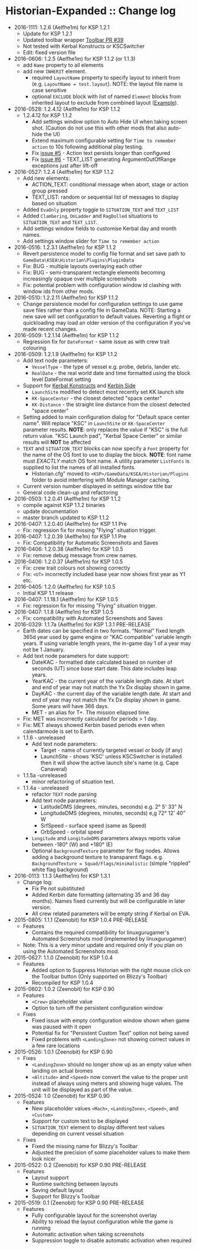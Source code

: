 # Historian-Expanded :: Change log

* 2016-1111: 1.2.6 (Aelfhe1m) for KSP 1.2.1
	+ Update for KSP 1.2.1
	+ Updated toolbar wrapper [Toolbar PR #39](https://github.com/blizzy78/ksp_toolbar/pull/39)
	+ Not tested with Kerbal Konstructs or KSCSwitcher
	+ Edit: fixed version file
* 2016-0606: 1.2.5 (Aelfhe1m) for KSP 1.1.2 (or 1.1.3)
	+ add `Name` property to all elements
	+ add new `INHERIT` element.
		- required `LayoutName` property to specify layout to inherit from (e.g. `LayoutName = test.layout`). NOTE: the layout file name is case sensitive
		- optional `EXCLUDE` block with list of named `Element` blocks from inherited layout to exclude from combined layout ([Example](https://github.com/Aelfhe1m/Historian-Expanded/blob/master/GameData/KSEA/Historian/Layouts/inherit_C.layout)).
* 2016-0528: 1.2.4.12 (Aelfhe1m) for KSP 1.1.2
	+ 1.2.4.12 for KSP 1.1.2
		- Add settings window option to Auto Hide UI when taking screen shot. (Caution do not use this with other mods that also auto-hide the UI)
		- Extend maximum configurable setting for `Time to remember action` to 10s following additional play testing.
		- Fix [issue #5](https://github.com/Aelfhe1m/Historian-Expanded/issues/5) - Action text persists longer than configured
		- Fix [issue #6](https://github.com/Aelfhe1m/Historian-Expanded/issues/6) - TEXT_LIST generating ArgumentOutOfRange exceptions just after lift-off
* 2016-0527: 1.2.4 (Aelfhe1m) for KSP 1.1.2
	+ Add new elements:
		- ACTION_TEXT: conditional message when abort, stage or action group pressed
		- TEXT_LIST: random or sequential list of messages to display based on situation
	+ Added `EvaOnly` property toggle to `SITUATION_TEXT` and `TEXT_LIST`
	+ Added `Clambering`, `OnLadder` and `RagDolled` situations to `SITUATION_TEXT` and `TEXT_LIST`.
	+ Add settings window fields to customise Kerbal day and month names.
	+ Add settings window slider for `Time to remember action`
* 2016-0516: 1.2.3.1 (Aelfhe1m) for KSP 1.1.2
	+ Revert persistence model to config file format and set save path to `GameData\KSEA\Historian\Plugins\PluginData`
	+ Fix: BUG - multiple layouts overlaying each other
	+ Fix: BUG - semi-transparent rectangle elements becoming increasingly opaque over multiple screenshots
	+ Fix: potential problem with configuration window id clashing with window ids from other mods.
* 2016-0510: 1.2.2.11 (Aelfhe1m) for KSP 1.1.2
	+ Change persistence model for configuration settings to use game save files rather than a config file in GameData. NOTE: Starting a new save will set configuration to default values. Reverting a flight or quickloading may load an older version of the configuration if you've made recent changes.
* 2016-0509: 1.2.1.14 (Aelfhe1m) for KSP 1.1.2
	+ Regression fix for `DateFormat` - same issue as with crew trait colouring
* 2016-0509: 1.2.1.9 (Aelfhe1m) for KSP 1.1.2
	+ Add text node parameters:
		- `VesselType` - the type of vessel e.g. probe, debris, lander etc.
		- `RealDate` - the real world date and time formatted using the block level DateFormat setting
	+ Support for [Kerbal Konstructs](http://forum.kerbalspaceprogram.com/index.php?/topic/94863-112-kerbal-konstructs-v0967_ex-holy-glowing-balls-batman/) and [Kerbin Side](http://forum.kerbalspaceprogram.com/index.php?/topic/74776-112-kerbin-side-v110-supplements/)
		- `LaunchSite` modified to detect most recently set KK launch site
		- `KK-SpaceCenter` - the closest detected "space center"
		- `KK-Distance` - the straight line distance from the closest detected "space center"
	+ Setting added to main configuration dialog for "Default space center name". Will replace "KSC" in `LaunchSite` or `KK-SpaceCenter` parameter results. **NOTE**: only replaces the value if "KSC" is the full return value. "KSC Launch pad", "Kerbal Space Center" or similar results will **NOT** be affected
	+ `TEXT` and `SITUATION_TEXT` blocks can now specify a `Font` property for the name of the OS font to use to display the block. **NOTE**: font name must _EXACTLY_ match OS font name. A utility parameter `ListFonts` is supplied to list the names of all installed fonts.
		- Historian.cfg" moved to `<KSP>/GameData/KSEA/Historian/Plugins` folder to avoid interfering with Module Manager caching.
	+ Current version number displayed in settings window title bar
	+ General code clean-up and refactoring
* 2016-0503: 1.2.0.41 (Aelfhe1m) for KSP 1.1.2
	+ compile against KSP 1.1.2 binaries
	+ update documentation
	+ master branch updated to KSP 1.1.2
* 2016-0407: 1.2.0.40 (Aelfhe1m) for KSP 1.1 Pre
	+ Fix: regression fix for missing "Flying" situation trigger.
* 2016-0407: 1.2.0.39 (Aelfhe1m) for KSP 1.1 Pre
	+ Fix: Compatibility for Automatic Screenshots and Saves
* 2016-0406: 1.2.0.38 (Aelfhe1m) for KSP 1.0.5
	+ Fix: remove debug message from crew names.
* 2016-0406: 1.2.0.37 (Aelfhe1m) for KSP 1.0.5
	+ Fix: crew trait colours not showing correctly
	+ Fix: `<UT>` incorrectly included base year now shows first year as Y1 etc.
* 2016-0405: 1.2.0 (Aelfhe1m) for KSP 1.0.5
	+ Initial KSP 1.1 release
* 2016-0407: 1.1.18.1 (Aelfhe1m) for KSP 1.0.5
	+ Fix: regression fix for missing "Flying" situation trigger.
* 2016-0407: 1.1.8 (Aelfhe1m) for KSP 1.0.5
	+ Fix: compatibility with Automated Screenshots and Saves
* 2016-0329: 1.1.7a (Aelfhe1m) for KSP 1.3.1 PRE-RELEASE
	+ Earth dates can be specified in two formats. "Normal" fixed length 365d year used by game engine or "KAC compatible" variable length years. If using variable length years, the in-game day 1 of a year may not be 1 January.
	+ Add text node parameters for date support:
		- DateKAC - formatted date calculated based on number of seconds (UT) since base start date. This date includes leap years.
		- YearKAC - the current year of the variable length date. At start and end of year may not match the Yx Dx display shown in game.
		- DayKAC - the current day of the variable length date. At start and end of year may not match the Yx Dx display shown in game. Some years will have 366 days.
		- MET - an alias for T+. The mission ellapsed time.
	+ Fix: MET was incorrectly calculated for periods > 1 day.
	+ Fix: MET always showed Kerbin based periods even when calendarmode is set to Earth.
	+ 1.1.6 - unreleased
		- Add text node parameters:
			- Target - name of currently targeted vessel or body (if any)
			- LaunchSite - shows 'KSC' unless KSCSwitcher is installed then it will show the active launch site's name (e.g. Cape Canaveral)
	+ 1.1.5a -unreleased
		- minor refactoring of situation text.
	+ 1.1.4a - unreleased
		- refactor `TEXT` node parsing
		- Add text node parameters:
			- LatitudeDMS (degrees, minutes, seconds) e.g. 2° 5' 33" N
			- LongitudeDMS (degrees, minutes, seconds) e,g 72° 12' 40" W
			- SrfSpeed - surface speed (same as Speed)
			- OrbSpeed - orbital speed
		- `Longitude` and `LongitudeDMS` parameters always reports value between -180° (W) and +180° (E)
		- Optional `BackgroundTexture` parameter for flag nodes. Allows adding a background texture to transparent flags. e.g. `BackgroundTexture = Squad/Flags/minimalistic` (simple "rippled" white flag background)
* 2016-0113: 1.1.3 (Aelfhe1m) for KSP 1.3.1
	+ Change log:
		- Fix Pe not substituted
		- Added Kerbin date formatting (alternating 35 and 36 day months). Names fixed currently but will be configurable in later version.
		- All crew related parameters will be empty string if Kerbal on EVA.
* 2015-0805: 1.1.1 (Zeenobit) for KSP 1.0.4 PRE-RELEASE
	+ Features
		- Contains the required compatibility for linuxgurugamer's Automated Screenshots mod (implemented by linuxgurugamer)
	+ Note: This is a very minor update and required only if you plan on using the Automated Screenshots mod.
* 2015-0627: 1.1.0 (Zeenobit) for KSP 1.0.4
	+ Features
		- Added option to Suppress Historian with the right mouse click on the Toolbar button (Only supported on Blizzy's Toolbar)
		- Recompiled for KSP 1.0.4
* 2015-0602: 1.0.2 (Zeenobit) for KSP 0.90
	+ Features
		- `<Crew>` placeholder value
		- Option to turn off the persistent configuration window
	+ Fixes
		- Fixed issue with empty configuration window shown when game was paused with it open
		- Potential fix for "Persistent Custom Text" option not being saved
		- Fixed problems with `<LandingZone>` not showing correct values in a few rare locations
* 2015-0526: 1.0.1 (Zeenobit) for KSP 0.90
	+ Fixes
		- `<LandingZone>` should no longer show up as an empty value when landing on actual biomes
		- `<Altitude>` and `<Speed>` now convert the value to the proper unit instead of always using meters and showing huge values. The unit will be displayed as part of the value.
* 2015-0524: 1.0 (Zeenobit) for KSP 0.90
	+ Features
		- New placeholder values `<Mach>`, `<LandingZone>`, `<Speed>`, and `<Custom>`
		- Support for custom text to be displayed
		- `SITUATION_TEXT` element to display different text values depending on current vessel situation
	+ Fixes
		- Fixed the missing name for Blizzy's Toolbar
		- Adjusted the precision of some placeholder values to make them look nicer
* 2015-0522: 0.2 (Zeenobit) for KSP 0.90 PRE-RELEASE
	+ Features
		- Layout support
		- Runtime switching between layouts
		- Saving default layout
		- Support for Blizzy's Toolbar
* 2015-0519: 0.1 (Zeenobit) for KSP 0.90 PRE-RELEASE
	+ Features
		- Fully configurable layout for the screenshot overlay
		- Ability to reload the layout configuration while the game is running
		- Automatic activation when taking screenshots
		- Suppression toggle to disable automatic activation when required
